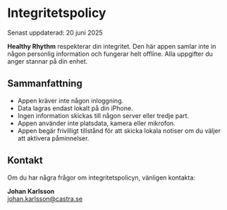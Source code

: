 # Integritetspolicy

Senast uppdaterad: 20 juni 2025

**Healthy Rhythm** respekterar din integritet. Den här appen samlar inte in någon personlig information och fungerar helt offline. Alla uppgifter du anger stannar på din enhet.

## Sammanfattning

- Appen kräver inte någon inloggning.
- Data lagras endast lokalt på din iPhone.
- Ingen information skickas till någon server eller tredje part.
- Appen använder inte platsdata, kamera eller mikrofon.
- Appen begär frivilligt tillstånd för att skicka lokala notiser om du väljer att aktivera påminnelser.

## Kontakt

Om du har några frågor om integritetspolicyn, vänligen kontakta:

**Johan Karlsson**  
[johan.karlsson@castra.se](mailto:johan.karlsson@castra.se)
